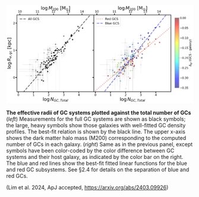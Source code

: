 <img src="fg_numsize.png" width="1024">

__The effective radii of GC systems plotted against the total number of GCs__<br />
(_left_) Measurements for the full GC systems are shown as black symbols; the large, heavy symbols show those galaxies with well-fitted GC density profiles. The
best-fit relation is shown by the black line. The upper x-axis shows the dark matter halo mass (M200) corresponding to the
computed number of GCs in each galaxy. (_right_) Same as in the previous panel, except symbols have been color-coded
by the color difference between GC systems and their host galaxy, as indicated by the color bar on the right. The blue and red
lines show the best-fit fitted linear functions for the blue and red GC subsystems. See §2.4 for details on the separation of blue
and red GCs.

(Lim et al. 2024, ApJ accepted, https://arxiv.org/abs/2403.09926)


